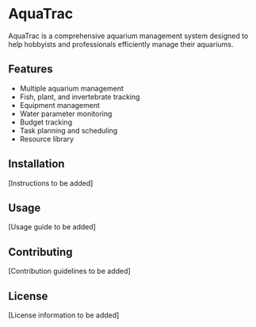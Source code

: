# AquaTrac

AquaTrac is a comprehensive aquarium management system designed to help hobbyists and professionals efficiently manage their aquariums.

## Features

- Multiple aquarium management
- Fish, plant, and invertebrate tracking
- Equipment management
- Water parameter monitoring
- Budget tracking
- Task planning and scheduling
- Resource library

## Installation

[Instructions to be added]

## Usage

[Usage guide to be added]

## Contributing

[Contribution guidelines to be added]

## License

[License information to be added]
